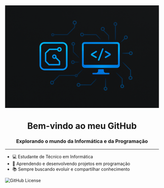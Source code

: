 ![](banner.png)
<h1 align="center">Bem-vindo ao meu GitHub</h1>
<h3 align="center">Explorando o mundo da Informática e da Programação</h3>
<hr>

- 💻 Estudante de Técnico em Informática  
- 🚀 Aprendendo e desenvolvendo projetos em programação  
- 📚 Sempre buscando evoluir e compartilhar conhecimento

![GitHub License](https://img.shields.io/github/license/wilmeryf/senac-tat?style=for-the-badge)
